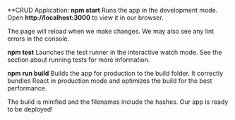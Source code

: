 **CRUD Application:
**npm start**
Runs the app in the development mode.
Open **http://localhost:3000** to view it in our browser.

The page will reload when we make changes.
We may also see any lint errors in the console.

**npm test**
Launches the test runner in the interactive watch mode.
See the section about running tests for more information.

**npm run build**
Builds the app for production to the build folder.
It correctly bundles React in production mode and optimizes the build for the best performance.

The build is minified and the filenames include the hashes.
Our app is ready to be deployed!
